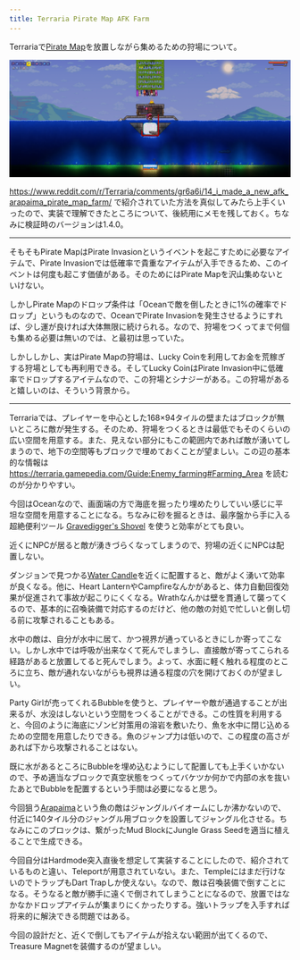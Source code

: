 ```yaml
---
title: Terraria Pirate Map AFK Farm
---
```


Terrariaで[Pirate Map](https://terraria.gamepedia.com/Pirate_Map)を放置しながら集めるための狩場について。

[![](/images/2020-09-13-terraria.png)](/images/2020-09-13-terraria.png)

https://www.reddit.com/r/Terraria/comments/gr6a6i/14_i_made_a_new_afk_arapaima_pirate_map_farm/ で紹介されていた方法を真似してみたら上手くいったので、実装で理解できたところについて、後続用にメモを残しておく。ちなみに検証時のバージョンは1.4.0。

---

そもそもPirate MapはPirate Invasionというイベントを起こすために必要なアイテムで、Pirate Invasionでは低確率で貴重なアイテムが入手できるため、このイベントは何度も起こす価値がある。そのためにはPirate Mapを沢山集めないといけない。

しかしPirate Mapのドロップ条件は「Oceanで敵を倒したときに1%の確率でドロップ」というものなので、OceanでPirate Invasionを発生させるようにすれば、少し運が良ければ大体無限に続けられる。なので、狩場をつくってまで何個も集める必要は無いのでは、と最初は思っていた。

しかししかし、実はPirate Mapの狩場は、Lucky Coinを利用してお金を荒稼ぎする狩場としても再利用できる。そしてLucky CoinはPirate Invasion中に低確率でドロップするアイテムなので、この狩場とシナジーがある。この狩場があると嬉しいのは、そういう背景から。

---

Terrariaでは、プレイヤーを中心とした168×94タイルの壁またはブロックが無いところに敵が発生する。そのため、狩場をつくるときは最低でもそのくらいの広い空間を用意する。また、見えない部分にもこの範囲内であれば敵が湧いてしまうので、地下の空間等もブロックで埋めておくことが望ましい。この辺の基本的な情報は https://terraria.gamepedia.com/Guide:Enemy_farming#Farming_Area を読むのが分かりやすい。

今回はOceanなので、画面端の方で海底を掘ったり埋めたりしていい感じに平坦な空間を用意することになる。ちなみに砂を掘るときは、最序盤から手に入る超絶便利ツール [Gravedigger's Shovel](https://terraria.gamepedia.com/Gravedigger%27s_Shovel) を使うと効率がとても良い。

近くにNPCが居ると敵が湧きづらくなってしまうので、狩場の近くにNPCは配置しない。

ダンジョンで見つかる[Water Candle](https://terraria.gamepedia.com/Water_Candle)を近くに配置すると、敵がよく湧いて効率が良くなる。他に、Heart LanternやCampfireなんかがあると、体力自動回復効果が促進されて事故が起こりにくくなる。Wrathなんかは壁を貫通して襲ってくるので、基本的に召喚装備で対応するのだけど、他の敵の対処で忙しいと倒し切る前に攻撃されることもある。

水中の敵は、自分が水中に居て、かつ視界が通っているときにしか寄ってこない。しかし水中では呼吸が出来なくて死んでしまうし、直接敵が寄ってこられる経路があると放置してると死んでしまう。よって、水面に軽く触れる程度のところに立ち、敵が通れないながらも視界は通る程度の穴を開けておくのが望ましい。

Party Girlが売ってくれるBubbleを使うと、プレイヤーや敵が通過することが出来るが、水没はしないという空間をつくることができる。この性質を利用すると、今回のように海底にゾンビ対策用の溶岩を敷いたり、魚を水中に閉じ込めるための空間を用意したりできる。魚のジャンプ力は低いので、この程度の高さがあれば下から攻撃されることはない。

既に水があるところにBubbleを埋め込むようにして配置しても上手くいかないので、予め適当なブロックで真空状態をつくってバケツか何かで内部の水を抜いたあとでBubbleを配置するという手間は必要になると思う。

今回狙う[Arapaima](https://terraria.gamepedia.com/Arapaima)という魚の敵はジャングルバイオームにしか沸かないので、付近に140タイル分のジャングル用ブロックを設置してジャングル化させる。ちなみにこのブロックは、繋がったMud BlockにJungle Grass Seedを適当に植えることで生成できる。

今回自分はHardmode突入直後を想定して実装することにしたので、紹介されているものと違い、Teleportが用意されていない。また、Templeにはまだ行けないのでトラップもDart Trapしか使えない。なので、敵は召喚装備で倒すことになる。そうなると敵が勝手に遠くで倒されてしまうことになるので、放置ではなかなかドロップアイテムが集まりにくかったりする。強いトラップを入手すれば将来的に解決できる問題ではある。

今回の設計だと、近くで倒してもアイテムが拾えない範囲が出てくるので、Treasure Magnetを装備するのが望ましい。
